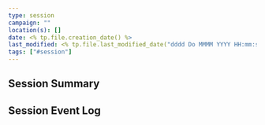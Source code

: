```yaml
---
type: session
campaign: ""
location(s): []
date: <% tp.file.creation_date() %>
last_modified: <% tp.file.last_modified_date("dddd Do MMMM YYYY HH:mm:ss") %>
tags: ["#session"]
---
```


## Session Summary

## Session Event Log



